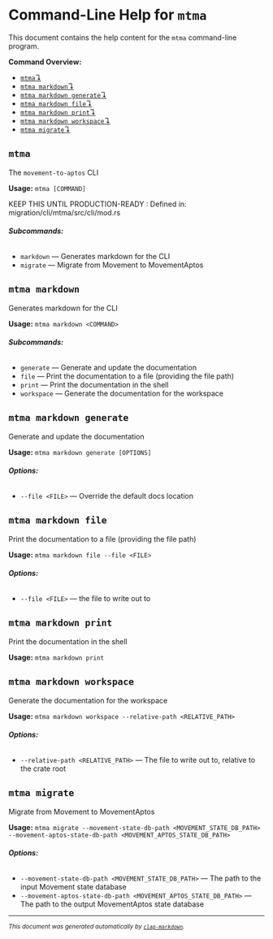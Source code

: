 # Command-Line Help for `mtma`

This document contains the help content for the `mtma` command-line program.

**Command Overview:**

* [`mtma`↴](#mtma)
* [`mtma markdown`↴](#mtma-markdown)
* [`mtma markdown generate`↴](#mtma-markdown-generate)
* [`mtma markdown file`↴](#mtma-markdown-file)
* [`mtma markdown print`↴](#mtma-markdown-print)
* [`mtma markdown workspace`↴](#mtma-markdown-workspace)
* [`mtma migrate`↴](#mtma-migrate)

## `mtma`

The `movement-to-aptos` CLI

**Usage:** `mtma [COMMAND]`

KEEP THIS UNTIL PRODUCTION-READY : Defined in: migration/cli/mtma/src/cli/mod.rs

###### **Subcommands:**

* `markdown` — Generates markdown for the CLI
* `migrate` — Migrate from Movement to MovementAptos



## `mtma markdown`

Generates markdown for the CLI

**Usage:** `mtma markdown <COMMAND>`

###### **Subcommands:**

* `generate` — Generate and update the documentation
* `file` — Print the documentation to a file (providing the file path)
* `print` — Print the documentation in the shell
* `workspace` — Generate the documentation for the workspace



## `mtma markdown generate`

Generate and update the documentation

**Usage:** `mtma markdown generate [OPTIONS]`

###### **Options:**

* `--file <FILE>` — Override the default docs location



## `mtma markdown file`

Print the documentation to a file (providing the file path)

**Usage:** `mtma markdown file --file <FILE>`

###### **Options:**

* `--file <FILE>` — the file to write out to



## `mtma markdown print`

Print the documentation in the shell

**Usage:** `mtma markdown print`



## `mtma markdown workspace`

Generate the documentation for the workspace

**Usage:** `mtma markdown workspace --relative-path <RELATIVE_PATH>`

###### **Options:**

* `--relative-path <RELATIVE_PATH>` — The file to write out to, relative to the crate root



## `mtma migrate`

Migrate from Movement to MovementAptos

**Usage:** `mtma migrate --movement-state-db-path <MOVEMENT_STATE_DB_PATH> --movement-aptos-state-db-path <MOVEMENT_APTOS_STATE_DB_PATH>`

###### **Options:**

* `--movement-state-db-path <MOVEMENT_STATE_DB_PATH>` — The path to the input Movement state database
* `--movement-aptos-state-db-path <MOVEMENT_APTOS_STATE_DB_PATH>` — The path to the output MovementAptos state database



<hr/>

<small><i>
    This document was generated automatically by
    <a href="https://crates.io/crates/clap-markdown"><code>clap-markdown</code></a>.
</i></small>
